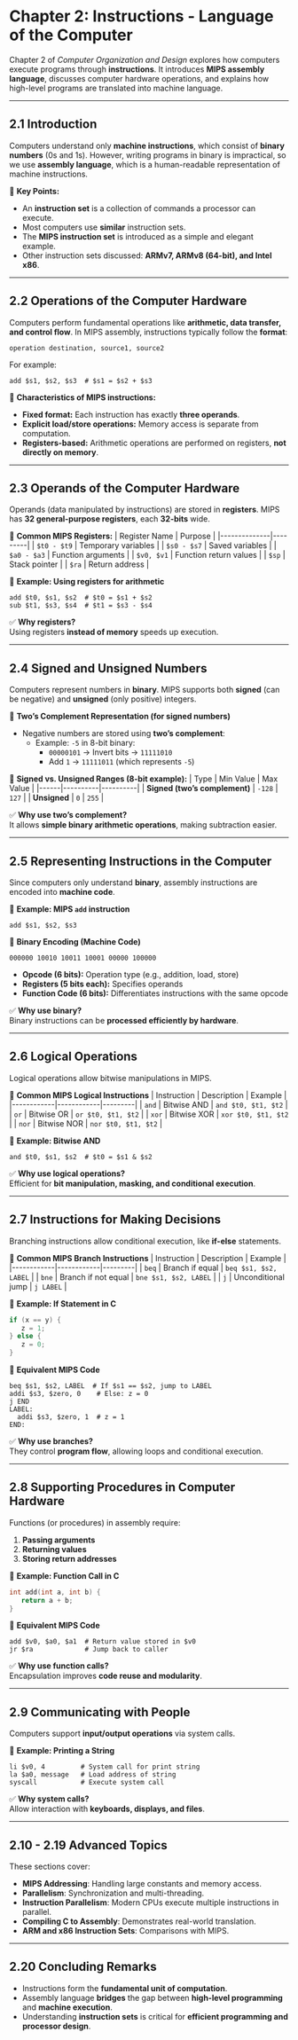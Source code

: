 # **Chapter 2: Instructions - Language of the Computer**

Chapter 2 of *Computer Organization and Design* explores how computers execute programs through **instructions**. It introduces **MIPS assembly language**, discusses computer hardware operations, and explains how high-level programs are translated into machine language.

---

## **2.1 Introduction**
Computers understand only **machine instructions**, which consist of **binary numbers** (0s and 1s). However, writing programs in binary is impractical, so we use **assembly language**, which is a human-readable representation of machine instructions.

🔹 **Key Points:**
- An **instruction set** is a collection of commands a processor can execute.
- Most computers use **similar** instruction sets.
- The **MIPS instruction set** is introduced as a simple and elegant example.
- Other instruction sets discussed: **ARMv7, ARMv8 (64-bit), and Intel x86**.

---

## **2.2 Operations of the Computer Hardware**
Computers perform fundamental operations like **arithmetic, data transfer, and control flow**. In MIPS assembly, instructions typically follow the **format**:
```assembly
operation destination, source1, source2
```
For example:
```assembly
add $s1, $s2, $s3  # $s1 = $s2 + $s3
```
📌 **Characteristics of MIPS instructions:**
- **Fixed format:** Each instruction has exactly **three operands**.
- **Explicit load/store operations:** Memory access is separate from computation.
- **Registers-based:** Arithmetic operations are performed on registers, **not directly on memory**.

---

## **2.3 Operands of the Computer Hardware**
Operands (data manipulated by instructions) are stored in **registers**. MIPS has **32 general-purpose registers**, each **32-bits** wide.

🔹 **Common MIPS Registers:**
| Register Name | Purpose |
|--------------|---------|
| `$t0 - $t9`  | Temporary variables |
| `$s0 - $s7`  | Saved variables |
| `$a0 - $a3`  | Function arguments |
| `$v0, $v1`   | Function return values |
| `$sp`        | Stack pointer |
| `$ra`        | Return address |

📌 **Example: Using registers for arithmetic**
```assembly
add $t0, $s1, $s2  # $t0 = $s1 + $s2
sub $t1, $s3, $s4  # $t1 = $s3 - $s4
```
✅ **Why registers?**  
Using registers **instead of memory** speeds up execution.

---

## **2.4 Signed and Unsigned Numbers**
Computers represent numbers in **binary**. MIPS supports both **signed** (can be negative) and **unsigned** (only positive) integers.

🔹 **Two’s Complement Representation (for signed numbers)**
- Negative numbers are stored using **two’s complement**:
  - Example: `-5` in 8-bit binary:
    - `00000101` → Invert bits → `11111010`
    - Add `1` → `11111011` (which represents `-5`)

📌 **Signed vs. Unsigned Ranges (8-bit example):**
| Type | Min Value | Max Value |
|------|----------|----------|
| **Signed (two’s complement)** | `-128` | `127` |
| **Unsigned** | `0` | `255` |

✅ **Why use two’s complement?**  
It allows **simple binary arithmetic operations**, making subtraction easier.

---

## **2.5 Representing Instructions in the Computer**
Since computers only understand **binary**, assembly instructions are encoded into **machine code**.

📌 **Example: MIPS `add` instruction**
```assembly
add $s1, $s2, $s3
```
🔹 **Binary Encoding (Machine Code)**
```
000000 10010 10011 10001 00000 100000
```
- **Opcode (6 bits):** Operation type (e.g., addition, load, store)
- **Registers (5 bits each):** Specifies operands
- **Function Code (6 bits):** Differentiates instructions with the same opcode

✅ **Why use binary?**  
Binary instructions can be **processed efficiently by hardware**.

---

## **2.6 Logical Operations**
Logical operations allow bitwise manipulations in MIPS.

🔹 **Common MIPS Logical Instructions**
| Instruction | Description | Example |
|------------|------------|---------|
| `and` | Bitwise AND | `and $t0, $t1, $t2` |
| `or`  | Bitwise OR | `or $t0, $t1, $t2` |
| `xor` | Bitwise XOR | `xor $t0, $t1, $t2` |
| `nor` | Bitwise NOR | `nor $t0, $t1, $t2` |

📌 **Example: Bitwise AND**
```assembly
and $t0, $s1, $s2  # $t0 = $s1 & $s2
```

✅ **Why use logical operations?**  
Efficient for **bit manipulation, masking, and conditional execution**.

---

## **2.7 Instructions for Making Decisions**
Branching instructions allow conditional execution, like **if-else** statements.

🔹 **Common MIPS Branch Instructions**
| Instruction | Description | Example |
|------------|------------|---------|
| `beq` | Branch if equal | `beq $s1, $s2, LABEL` |
| `bne` | Branch if not equal | `bne $s1, $s2, LABEL` |
| `j` | Unconditional jump | `j LABEL` |

📌 **Example: If Statement in C**
```c
if (x == y) {
   z = 1;
} else {
   z = 0;
}
```
🔹 **Equivalent MIPS Code**
```assembly
beq $s1, $s2, LABEL  # If $s1 == $s2, jump to LABEL
addi $s3, $zero, 0    # Else: z = 0
j END
LABEL:
  addi $s3, $zero, 1  # z = 1
END:
```

✅ **Why use branches?**  
They control **program flow**, allowing loops and conditional execution.

---

## **2.8 Supporting Procedures in Computer Hardware**
Functions (or procedures) in assembly require:
1. **Passing arguments**
2. **Returning values**
3. **Storing return addresses**

📌 **Example: Function Call in C**
```c
int add(int a, int b) {
   return a + b;
}
```
🔹 **Equivalent MIPS Code**
```assembly
add $v0, $a0, $a1  # Return value stored in $v0
jr $ra             # Jump back to caller
```
✅ **Why use function calls?**  
Encapsulation improves **code reuse and modularity**.

---

## **2.9 Communicating with People**
Computers support **input/output operations** via system calls.

🔹 **Example: Printing a String**
```assembly
li $v0, 4         # System call for print string
la $a0, message   # Load address of string
syscall           # Execute system call
```

✅ **Why system calls?**  
Allow interaction with **keyboards, displays, and files**.

---

## **2.10 - 2.19 Advanced Topics**
These sections cover:
- **MIPS Addressing**: Handling large constants and memory access.
- **Parallelism**: Synchronization and multi-threading.
- **Instruction Parallelism**: Modern CPUs execute multiple instructions in parallel.
- **Compiling C to Assembly**: Demonstrates real-world translation.
- **ARM and x86 Instruction Sets**: Comparisons with MIPS.

---

## **2.20 Concluding Remarks**
- Instructions form the **fundamental unit of computation**.
- Assembly language **bridges** the gap between **high-level programming** and **machine execution**.
- Understanding **instruction sets** is critical for **efficient programming and processor design**.
